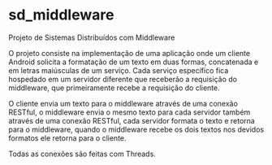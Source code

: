# sd_middleware

Projeto de Sistemas Distribuídos com Middleware

O projeto consiste na implementação de uma aplicação onde um cliente Android solicita a formatação de um texto em duas formas, concatenada e em letras maiúsculas de um serviço. Cada serviço específico fica hospedado em um servidor diferente que receberão a requisição do middleware, que primeiramente recebe a requisição do cliente.

O cliente envia um texto para o middleware através de uma conexão RESTful, o middleware envia o mesmo texto para cada servidor também através de uma conexão RESTful, cada servidor formata o texto e retorna para o middleware, quando o middleware recebe os dois textos nos devidos formatos ele retorna para o cliente.

Todas as conexões são feitas com Threads.
